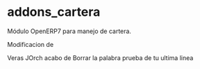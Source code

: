 addons_cartera
==============


Módulo OpenERP7 para manejo de cartera.

Modificacion de 


Veras JOrch acabo de Borrar la palabra prueba de tu ultima linea
